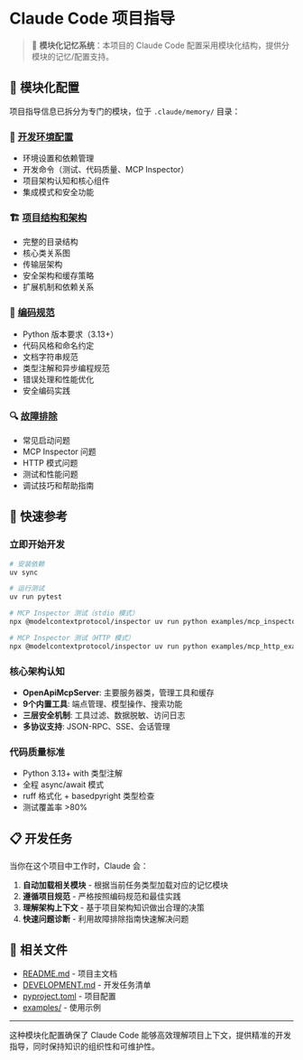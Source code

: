 # Claude Code 项目指导

> 🚀 **模块化记忆系统**：本项目的 Claude Code 配置采用模块化结构，提供分模块的记忆/配置支持。

## 📁 模块化配置

项目指导信息已拆分为专门的模块，位于 `.claude/memory/` 目录：

### 🔧 [开发环境配置](./memory/development.md)
- 环境设置和依赖管理
- 开发命令（测试、代码质量、MCP Inspector）
- 项目架构认知和核心组件
- 集成模式和安全功能

### 🏗️ [项目结构和架构](./memory/project-structure.md)
- 完整的目录结构
- 核心类关系图
- 传输层架构
- 安全架构和缓存策略
- 扩展机制和依赖关系

### 📝 [编码规范](./memory/coding-standards.md)
- Python 版本要求（3.13+）
- 代码风格和命名约定
- 文档字符串规范
- 类型注解和异步编程规范
- 错误处理和性能优化
- 安全编码实践

### 🔍 [故障排除](./memory/troubleshooting.md)
- 常见启动问题
- MCP Inspector 问题
- HTTP 模式问题
- 测试和性能问题
- 调试技巧和帮助指南

## 🎯 快速参考

### 立即开始开发
```bash
# 安装依赖
uv sync

# 运行测试
uv run pytest

# MCP Inspector 测试（stdio 模式）
npx @modelcontextprotocol/inspector uv run python examples/mcp_inspector_test.py

# MCP Inspector 测试（HTTP 模式）
npx @modelcontextprotocol/inspector uv run python examples/mcp_http_example.py
```

### 核心架构认知
- **OpenApiMcpServer**: 主要服务器类，管理工具和缓存
- **9个内置工具**: 端点管理、模型操作、搜索功能
- **三层安全机制**: 工具过滤、数据脱敏、访问日志
- **多协议支持**: JSON-RPC、SSE、会话管理

### 代码质量标准
- Python 3.13+ with 类型注解
- 全程 async/await 模式
- ruff 格式化 + basedpyright 类型检查
- 测试覆盖率 >80%

## 📋 开发任务

当你在这个项目中工作时，Claude 会：

1. **自动加载相关模块** - 根据当前任务类型加载对应的记忆模块
2. **遵循项目规范** - 严格按照编码规范和最佳实践
3. **理解架构上下文** - 基于项目架构知识做出合理的决策
4. **快速问题诊断** - 利用故障排除指南快速解决问题

## 🔗 相关文件

- [README.md](README.md) - 项目主文档
- [DEVELOPMENT.md](DEVELOPMENT.md) - 开发任务清单
- [pyproject.toml](pyproject.toml) - 项目配置
- [examples/](examples/) - 使用示例

---

这种模块化配置确保了 Claude Code 能够高效理解项目上下文，提供精准的开发指导，同时保持知识的组织性和可维护性。